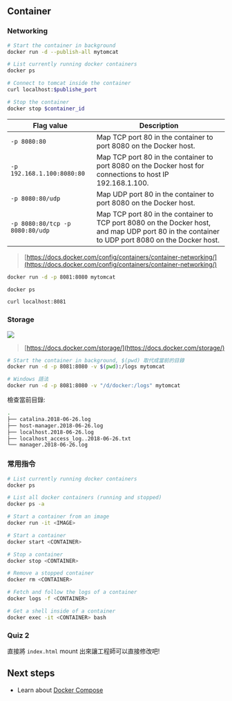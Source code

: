 
## Container
 
### Networking

```sh
# Start the container in background
docker run -d --publish-all mytomcat

# List currently running docker containers
docker ps

# Connect to tomcat inside the container
curl localhost:$publishe_port

# Stop the container
docker stop $container_id
```

| Flag value	| Description |
|------------|--------------|
| `-p 8080:80` |	Map TCP port 80 in the container to port 8080 on the Docker host. |
| `-p 192.168.1.100:8080:80` |	Map TCP port 80 in the container to port 8080 on the Docker host for connections to host IP 192.168.1.100. |
| `-p 8080:80/udp` |	Map UDP port 80 in the container to port 8080 on the Docker host.|
`-p 8080:80/tcp -p 8080:80/udp` |	Map TCP port 80 in the container to TCP port 8080 on the Docker host, and map UDP port 80 in the container to UDP port 8080 on the Docker host.

> [https://docs.docker.com/config/containers/container-networking/](https://docs.docker.com/config/containers/container-networking/)

```sh
docker run -d -p 8081:8080 mytomcat

docker ps

curl localhost:8081
```

### Storage

![](https://docs.docker.com/storage/images/types-of-mounts.png)

> [https://docs.docker.com/storage/](https://docs.docker.com/storage/)

```sh
# Start the container in background, $(pwd) 取代成當前的目錄
docker run -d -p 8081:8080 -v $(pwd):/logs mytomcat

# Windows 語法
docker run -d -p 8081:8080 -v "/d/docker:/logs" mytomcat
```

檢查當前目錄:

```sh
.
├── catalina.2018-06-26.log
├── host-manager.2018-06-26.log
├── localhost.2018-06-26.log
├── localhost_access_log..2018-06-26.txt
└── manager.2018-06-26.log
```

### 常用指令

```sh
# List currently running docker containers
docker ps

# List all docker containers (running and stopped)
docker ps -a

# Start a container from an image
docker run -it <IMAGE>

# Start a container
docker start <CONTAINER>

# Stop a container
docker stop <CONTAINER>

# Remove a stopped container
docker rm <CONTAINER>

# Fetch and follow the logs of a container
docker logs -f <CONTAINER>

# Get a shell inside of a container
docker exec -it <CONTAINER> bash
```

### Quiz 2

直接將 `index.html` mount 出來讓工程師可以直接修改吧!

## Next steps

- Learn about [Docker Compose](./docker-compose.md)
